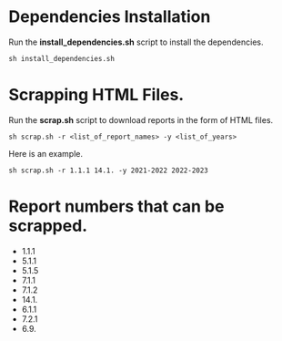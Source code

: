 
# Dependencies Installation
Run the **install_dependencies.sh** script to install the dependencies.
```
sh install_dependencies.sh
```
# Scrapping HTML Files.
Run the **scrap.sh** script to download reports in the form of HTML files.
```
sh scrap.sh -r <list_of_report_names> -y <list_of_years>
```
Here is an example.
```
sh scrap.sh -r 1.1.1 14.1. -y 2021-2022 2022-2023
```
# Report numbers that can be scrapped.
* 1.1.1
* 5.1.1
* 5.1.5
* 7.1.1
* 7.1.2
* 14.1.
* 6.1.1
* 7.2.1
* 6.9.

